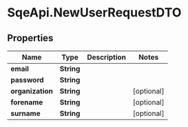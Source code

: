 # SqeApi.NewUserRequestDTO

## Properties

Name | Type | Description | Notes
------------ | ------------- | ------------- | -------------
**email** | **String** |  | 
**password** | **String** |  | 
**organization** | **String** |  | [optional] 
**forename** | **String** |  | [optional] 
**surname** | **String** |  | [optional] 



